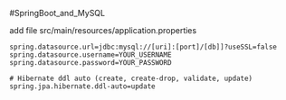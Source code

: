 #SpringBoot_and_MySQL

add file src/main/resources/application.properties
```
spring.datasource.url=jdbc:mysql://[uri]:[port]/[db]]?useSSL=false
spring.datasource.username=YOUR_USERNAME
spring.datasource.password=YOUR_PASSWORD

# Hibernate ddl auto (create, create-drop, validate, update)
spring.jpa.hibernate.ddl-auto=update

```
